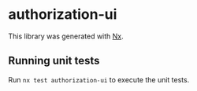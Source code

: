# authorization-ui

This library was generated with [Nx](https://nx.dev).

## Running unit tests

Run `nx test authorization-ui` to execute the unit tests.

